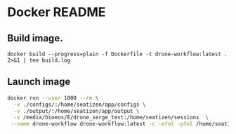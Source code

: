 # Docker README

## Build image.

`docker build --progress=plain -f Dockerfile -t drone-workflow:latest . 2>&1 | tee build.log`

## Launch image


```bash
docker run --user 1000 --rm \
  -v ./configs/:/home/seatizen/app/configs \
  -v ./output/:/home/seatizen/app/output \
  -v /media/bioeos/E/drone_serge_test:/home/seatizen/sessions  \
 --name drone-workflow drone-workflow:latest -c -efol -pfol /home/seatizen/sessions -pgl /usr/local/lib/R/site-library
```